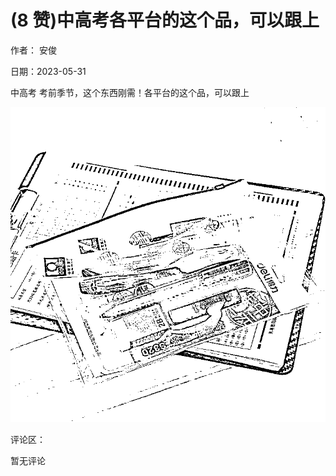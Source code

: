 
# (8 赞)中高考各平台的这个品，可以跟上

作者：  安俊

日期：2023-05-31

中高考  考前季节，这个东西刚需！各平台的这个品，可以跟上

![](img/gaokao-xiangguan_1045.png)

评论区：

暂无评论
